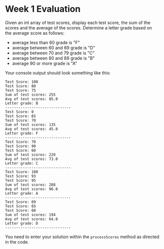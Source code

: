 # Week 1 Evaluation

Given an int array of test scores, display each test score, the sum of the scores
and the average of the scores.
Determine a letter grade based on the average score as follows:

* average less than 60      grade is "F"
* average between 60 and 69 grade is "D"
* average between 70 and 79 grade is "C"
* average between 80 and 89 grade is "B"
* average 90 or more        grade is "A"

Your console output should look something like this:

```
Test Score: 100
Test Score: 80
Test Score: 75
Sum of test scores: 255
Avg of test scores: 85.0
Letter grade: B
------------------------------
Test Score: 0
Test Score: 65
Test Score: 70
Sum of test scores: 135
Avg of test scores: 45.0
Letter grade: F
------------------------------
Test Score: 70
Test Score: 90
Test Score: 60
Sum of test scores: 220
Avg of test scores: 73.0
Letter grade: C
------------------------------
Test Score: 100
Test Score: 93
Test Score: 95
Sum of test scores: 288
Avg of test scores: 96.0
Letter grade: A
------------------------------
Test Score: 69
Test Score: 65
Test Score: 60
Sum of test scores: 194
Avg of test scores: 64.0
Letter grade: D
------------------------------ 
```

You need to enter your solution within the `processScores` method as directed in the code.